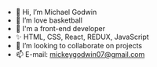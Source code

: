 - 👋 Hi, I’m Michael Godwin 
- 💞️ I’m love basketball 
- 🌱 I'm a front-end developer
- ✨ HTML, CSS, React, REDUX, JavaScript
- 👀 I’m looking to collaborate on projects 
- 📫 E-mail: mickeygodwin07@gmail.com

<!---
Lordmichael1/Lordmichael1 is a ✨ special ✨ repository because its `README.md` (this file) appears on your GitHub profile.
You can click the Preview link to take a look at your changes.
--->
